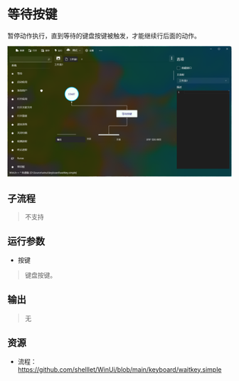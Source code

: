 # 等待按键 
暂停动作执行，直到等待的键盘按键被触发，才能继续行后面的动作。

![WaitKey](./images/07.png ':size=90%')

## 子流程

> 不支持

## 运行参数

* 按键
> 键盘按键。


## 输出
  
>    无


## 资源

* 流程：https://github.com/shelllet/WinUi/blob/main/keyboard/waitkey.simple
